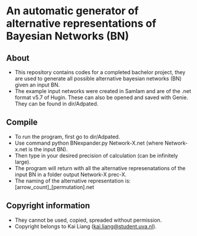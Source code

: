 # An automatic generator of alternative representations of Bayesian Networks (BN)

## About
- This repository contains codes for a completed bachelor project, they are used to 
    generate all possible alternative bayesian networks (BN) given an input BN.
- The example input networks were created in SamIam and are of the .net format v5.7 of Hugin. 
    These can also be opened and saved with Genie. They can be found in dir/Adpated.

## Compile
- To run the program, first go to dir/Adpated.
- Use command python BNexpander.py Network-X.net (where Network-x.net is the input BN).
- Then type in your desired precision of calculation (can be infinitely large).
- The program will return with all the alternative represenatations of the input BN in a folder
    output Network-X prec-X.
- The naming of the alternative representation is: [arrow_count]_[permutation].net


## Copyright information
- They cannot be used, copied, spreaded without permission.
- Copyright belongs to Kai Liang (kai.liang@student.uva.nl).

